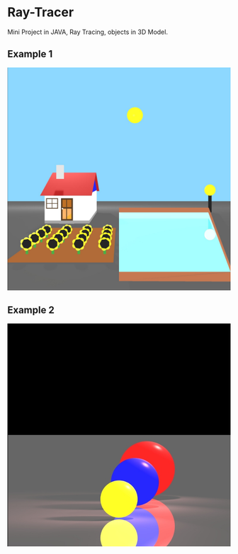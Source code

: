 # Ray-Tracer
Mini Project in JAVA, Ray Tracing, objects in 3D Model.

## Example 1
![ImgLink](./RayTracer2.jpeg)

## Example 2
![ImgLink](./RayTracer.jpeg)

